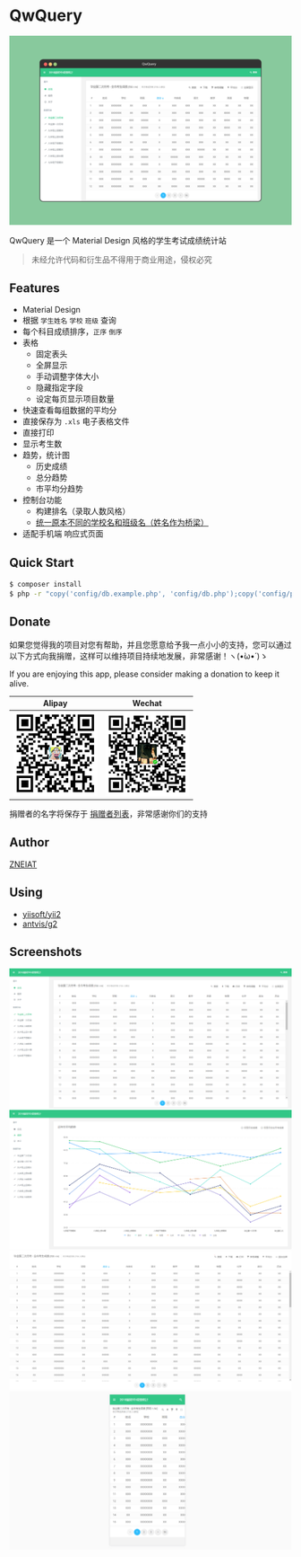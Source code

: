 QwQuery
============================

<p align="center"><img src="./docs/screenshots/bootstrap.png"></p>

QwQuery 是一个 Material Design 风格的学生考试成绩统计站

> 未经允许代码和衍生品不得用于商业用途，侵权必究

Features
------------
- Material Design
- 根据 `学生姓名` `学校` `班级` 查询
- 每个科目成绩排序，`正序` `倒序`
- 表格
    - 固定表头
    - 全屏显示
    - 手动调整字体大小
    - 隐藏指定字段
    - 设定每页显示项目数量
- 快速查看每组数据的平均分
- 直接保存为 `.xls` 电子表格文件
- 直接打印
- 显示考生数
- 趋势，统计图
    - 历史成绩
    - 总分趋势
    - 市平均分趋势
- 控制台功能
    - 构建排名（录取人数风格）
    - [统一原本不同的学校名和班级名（姓名作为桥梁）](./docs/两堆数据统一原本不同的学校名和班级名的方法.md)
- 适配手机端 响应式页面

Quick Start
------------

```sh
$ composer install
$ php -r "copy('config/db.example.php', 'config/db.php');copy('config/params.example.php', 'config/params.php');"
```
Donate
------------
如果您觉得我的项目对您有帮助，并且您愿意给予我一点小小的支持，您可以通过以下方式向我捐赠，这样可以维持项目持续地发展，非常感谢！ヽ(•̀ω•́ )ゝ

If you are enjoying this app, please consider making a donation to keep it alive.

| Alipay | Wechat | 
| :------: | :------: | 
| <img width="150" src="./docs/donate/alipay.png"> | <img width="150" src="./docs/donate/wechat.png"> | 

捐赠者的名字将保存于 [捐赠者列表](https://github.com/Zneiat/donate-qwqaq)，非常感谢你们的支持

Author
------------
[ZNEIAT](http://www.qwqaq.com)

Using
------------
- [yiisoft/yii2](https://github.com/yiisoft/yii2)
- [antvis/g2](https://github.com/antvis/g2)

Screenshots
------------

<p align="center">
<img src="./docs/screenshots/home.png">
<img src="./docs/screenshots/charts.png">
<img src="./docs/screenshots/full-screen.png">
<img src="./docs/screenshots/phone.png">
</p>
